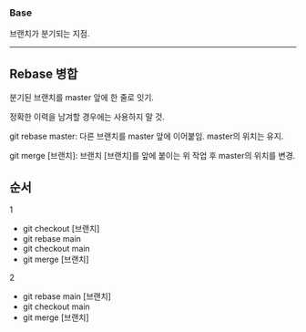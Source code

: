 ### Base

브랜치가 분기되는 지점.

<hr/>

## Rebase 병합

분기된 브랜치를 master 앞에 한 줄로 잇기.

정확한 이력을 남겨할 경우에는 사용하지 말 것.


git rebase master: 다른 브랜치를 master 앞에 이어붙임. master의 위치는 유지.

git merge [브랜치]: 브랜치 [브랜치]를 앞에 붙이는 위 작업 후 master의 위치를 변경.



## 순서

1
- git checkout [브랜치]
- git rebase main
- git checkout main
- git merge [브랜치]

2
- git rebase main [브랜치]
- git checkout main
- git merge [브랜치]
